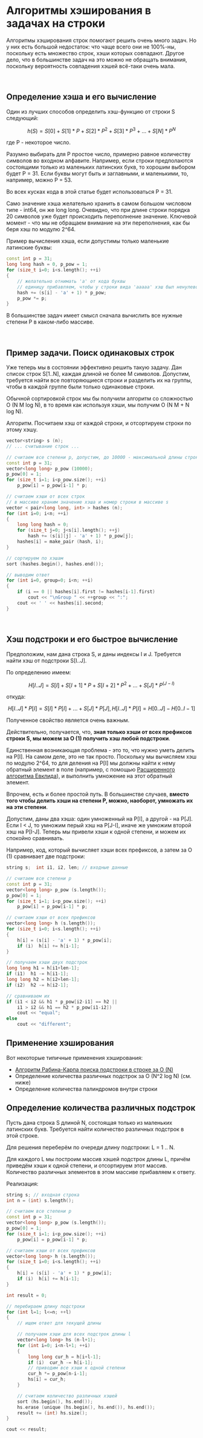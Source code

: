 # Алгоритмы хэширования в задачах на строки

Алгоритмы хэширования строк помогают решить очень много задач. Но у них есть большой недостаток: что чаще всего они не 100%-ны, поскольку есть множество строк, хэши которых совпадают. Другое дело, что в большинстве задач на это можно не обращать внимания, поскольку вероятность совпадения хэшей всё-таки очень мала.

&nbsp;

## Определение хэша и его вычисление

Один из лучших способов определить хэш-функцию от строки S следующий:

$$
h(S)  =  S[0]  +  S[1] * P  +  S[2] * P^2  +  S[3] * P^3  +  ...  +  S[N] * P^N
$$

где P - некоторое число.

Разумно выбирать для P простое число, примерно равное количеству символов во входном алфавите. Например, если строки предполаются состоящими только из маленьких латинских букв, то хорошим выбором будет P = 31. Если буквы могут быть и заглавными, и маленькими, то, например, можно P = 53.

Во всех кусках кода в этой статье будет использоваться P = 31.

Само значение хэша желательно хранить в самом большом числовом типе - int64, он же long long. Очевидно, что при длине строки порядка 20 символов уже будет происходить переполнение значение. Ключевой момент - что мы не обращаем внимание на эти переполнения, как бы беря хэш по модулю 2^64.

Пример вычисления хэша, если допустимы только маленькие латинские буквы:

<!--- TODO: specify code snippet id -->
``` cpp
const int p = 31;
long long hash = 0, p_pow = 1;
for (size_t i=0; i<s.length(); ++i)
{
    // желательно отнимать 'a' от кода буквы
    // единицу прибавляем, чтобы у строки вида 'aaaaa' хэш был ненулевой
    hash += (s[i] - 'a' + 1) * p_pow;
    p_pow *= p;
}
```
В большинстве задач имеет смысл сначала вычислить все нужные степени P в каком-либо массиве.

&nbsp;

## Пример задачи. Поиск одинаковых строк

Уже теперь мы в состоянии эффективно решить такую задачу. Дан список строк S[1..N], каждая длиной не более M символов. Допустим, требуется найти все повторяющиеся строки и разделить их на группы, чтобы в каждой группе были только одинаковые строки.

Обычной сортировкой строк мы бы получили алгоритм со сложностью O (N M log N), в то время как используя хэши, мы получим O (N M + N log N).

Алгоритм. Посчитаем хэш от каждой строки, и отсортируем строки по этому хэшу.

<!--- TODO: specify code snippet id -->
``` cpp
vector<string> s (n);
// ... считывание строк ...

// считаем все степени p, допустим, до 10000 - максимальной длины строк
const int p = 31;
vector<long long> p_pow (10000);
p_pow[0] = 1;
for (size_t i=1; i<p_pow.size(); ++i)
    p_pow[i] = p_pow[i-1] * p;

// считаем хэши от всех строк
// в массиве храним значение хэша и номер строки в массиве s
vector < pair<long long, int> > hashes (n);
for (int i=0; i<n; ++i)
{
    long long hash = 0;
    for (size_t j=0; j<s[i].length(); ++j)
        hash += (s[i][j] - 'a' + 1) * p_pow[j];
    hashes[i] = make_pair (hash, i);
}

// сортируем по хэшам
sort (hashes.begin(), hashes.end());

// выводим ответ
for (int i=0, group=0; i<n; ++i)
{
    if (i == 0 || hashes[i].first != hashes[i-1].first)
        cout << "\nGroup " << ++group << ":";
    cout << ' ' << hashes[i].second;
}
```

&nbsp;

## Хэш подстроки и его быстрое вычисление

Предположим, нам дана строка S, и даны индексы I и J. Требуется найти хэш от подстроки S[I..J].

По определению имеем:

$$
H[I..J]  =  S[I]  +  S[I+1] * P  +  S[I+2] * P^2  +  ...  + S[J] * P^(J-I)
$$

откуда:

$$
H[I..J] * P[I]  =  S[I] * P[I]  +  ...  +  S[J] * P[J],
H[I..J] * P[I]  =  H[0..J]  -  H[0..I-1]
$$

Полученное свойство является очень важным.

Действительно, получается, что, **зная только хэши от всех префиксов строки S, мы можем за O (1) получить хэш любой подстроки**.

Единственная возникающая проблема - это то, что нужно уметь делить на P[I]. На самом деле, это не так просто. Поскольку мы вычисляем хэш по модулю 2^64, то для деления на P[I] мы должны найти к нему обратный элемент в поле (например, с помощью [Расширенного алгоритма Евклида](extended_Euclid_algorithm)), и выполнить умножение на этот обратный элемент.

Впрочем, есть и более простой путь. В большинстве случаев, **вместо того чтобы делить хэши на степени P, можно, наоборот, умножать их на эти степени**.

Допустим, даны два хэша: один умноженный на P[I], а другой - на P[J]. Если I < J, то умножим перый хэш на P[J-I], иначе же умножим второй хэш на P[I-J]. Теперь мы привели хэши к одной степени, и можем их спокойно сравнивать.

Например, код, который вычисляет хэши всех префиксов, а затем за O (1) сравнивает две подстроки:

<!--- TODO: specify code snippet id -->
``` cpp
string s;  int i1, i2, len; // входные данные

// считаем все степени p
const int p = 31;
vector<long long> p_pow (s.length());
p_pow[0] = 1;
for (size_t i=1; i<p_pow.size(); ++i)
    p_pow[i] = p_pow[i-1] * p;

// считаем хэши от всех префиксов
vector<long long> h (s.length());
for (size_t i=0; i<s.length(); ++i)
{
    h[i] = (s[i] - 'a' + 1) * p_pow[i];
    if (i)  h[i] += h[i-1];
}

// получаем хэши двух подстрок
long long h1 = h[i1+len-1];
if (i1)  h1 -= h[i1-1];
long long h2 = h[i2+len-1];
if (i2)  h2 -= h[i2-1];

// сравниваем их
if (i1 < i2 && h1 * p_pow[i2-i1] == h2 ||
    i1 > i2 && h1 == h2 * p_pow[i1-i2])
    cout << "equal";
else
    cout << "different";
```

## Применение хэширования

Вот некоторые типичные применения хэширования:

* [Алгоритм Рабина-Карпа поиска подстроки в строке за O (N)](rabin_karp)
* Определение количества различных подстрок за O (N^2 log N) (см. ниже)
* Определение количества палиндромов внутри строки

## Определение количества различных подстрок

Пусть дана строка S длиной N, состоящая только из маленьких латинских букв. Требуется найти количество различных подстрок в этой строке.

Для решения переберём по очереди длину подстроки: L = 1 .. N.

Для каждого L мы построим массив хэшей подстрок длины L, причём приведём хэши к одной степени, и отсортируем этот массив. Количество различных элементов в этом массиве прибавляем к ответу.

Реализация:

<!--- TODO: specify code snippet id -->
``` cpp
string s; // входная строка
int n = (int) s.length();

// считаем все степени p
const int p = 31;
vector<long long> p_pow (s.length());
p_pow[0] = 1;
for (size_t i=1; i<p_pow.size(); ++i)
    p_pow[i] = p_pow[i-1] * p;

// считаем хэши от всех префиксов
vector<long long> h (s.length());
for (size_t i=0; i<s.length(); ++i)
{
    h[i] = (s[i] - 'a' + 1) * p_pow[i];
    if (i)  h[i] += h[i-1];
}

int result = 0;

// перебираем длину подстроки
for (int l=1; l<=n; ++l)
{
    // ищем ответ для текущей длины

    // получаем хэши для всех подстрок длины l
    vector<long long> hs (n-l+1);
    for (int i=0; i<n-l+1; ++i)
    {
        long long cur_h = h[i+l-1];
        if (i)  cur_h -= h[i-1];
        // приводим все хэши к одной степени
        cur_h *= p_pow[n-i-1];
        hs[i] = cur_h;
    }

    // считаем количество различных хэшей
    sort (hs.begin(), hs.end());
    hs.erase (unique (hs.begin(), hs.end()), hs.end());
    result += (int) hs.size();
}

cout << result;
```
